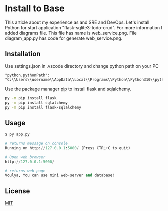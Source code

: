 # Install to Base

This article about my experience as and SRE and DevOps. Let's install Python for start application "flask-sqlite3-todo-crud". For more information I added diagrams file. This file has name is web_service.png. File diagram_app.py has code for generate web_service.png. 

## Installation
Use settings.json in .vscode directory and change python path on your PC
```
"python.pythonPath": "C:\\Users\\username\\AppData\\Local\\Programs\\Python\\Python310\\python.exe"
``` 
 
Use the package manager [pip](https://pip.pypa.io/en/stable/) to install flask and sqlalchemy.

```bash
py -m pip install flask 
py -m pip install sqlalchemy
py -m pip install flask-sqlalchemy
```

## Usage

```python
$ py app.py

# returns message on console 
Running on http://127.0.0.1:5000/ (Press CTRL+C to quit)    

# Open web browser 
http://127.0.0.1:5000/

# returns web page
Voulya, You can use mini web-server and database!
```

## License
[MIT](https://choosealicense.com/licenses/mit/)

